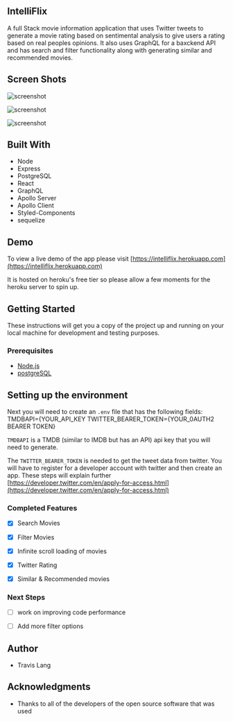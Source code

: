 
## IntelliFlix

A full Stack movie information application that uses Twitter tweets to generate a movie rating based on sentimental analysis to give users a rating based on real peoples opinions.  It also uses GraphQL for a baxckend API and has search and filter functionality along with generating similar and recommended movies.

## Screen Shots
![screenshot](/public/images/home-page.png)

![screenshot](/public/images/movie-details.png)

![screenshot](/public/images/similar-movies.png)

## Built With

- Node
- Express
- PostgreSQL
- React
- GraphQL
- Apollo Server
- Apollo Client
- Styled-Components
- sequelize

## Demo

To view a live demo of the app please visit [https://intelliflix.herokuapp.com](https://intelliflix.herokuapp.com)

It is hosted on heroku's free tier so please allow a few moments for the heroku server to spin up.

## Getting Started

These instructions will get you a copy of the project up and running on your local machine for development and testing purposes.


### Prerequisites

- [Node.js](https://nodejs.org/en/)
- [postgreSQL](https://www.postgresql.org/)

## Setting up the environment

Next you will need to create an ```.env``` file that has the following fields:
TMDBAPI={YOUR_API_KEY
TWITTER_BEARER_TOKEN={YOUR_0AUTH2 BEARER TOKEN}

```TMDBAPI``` is a TMDB (similar to IMDB but has an API) api key that you will need to generate.

The ```TWITTER_BEARER_TOKEN``` is needed to get the tweet data from twitter.  You will have to register for a developer account with twitter and then create an app.  These steps will explain further [https://developer.twitter.com/en/apply-for-access.html](https://developer.twitter.com/en/apply-for-access.html)


### Completed Features

- [x] Search Movies
- [x] Filter Movies
- [x] Infinite scroll loading of movies
- [x] Twitter Rating
- [x] Similar & Recommended movies


### Next Steps

- [ ] work on improving code performance
- [ ] Add more filter options



## Author

* Travis Lang


## Acknowledgments

* Thanks to all of the developers of the open source software that was used
